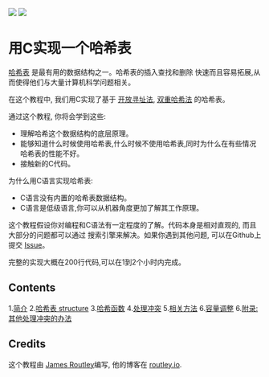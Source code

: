 [<img src="/.translations/flags/gb.png">](/README.md) [<img src="/.translations/flags/fr.png">](/.translations/fr/README.md)

# 用C实现一个哈希表

[哈希表](https://en.wikipedia.org/wiki/Hash_table) 是最有用的数据结构之一。哈希表的插入查找和删除
快速而且容易拓展,从而使得他们与大量计算机科学问题相关。

在这个教程中, 我们用C实现了基于 [开放寻址法](https://en.wikipedia.org/wiki/Open_addressing), 
[双重哈希法](https://en.wikipedia.org/wiki/Double_hashing) 的哈希表。

通过这个教程, 你将会学到这些:

- 理解哈希这个数据结构的底层原理。
- 能够知道什么时候使用哈希表,什么时候不使用哈希表,同时为什么在有些情况哈希表的性能不好。
- 接触新的C代码。

为什么用C语言实现哈希表:

- C语言没有内置的哈希表数据结构。
- C语言是低级语言,你可以从机器角度更加了解其工作原理。

这个教程假设你对编程和C语法有一定程度的了解。代码本身是相对直观的, 而且大部分的问题都可以通过
搜索引擎来解决。如果你遇到其他问题, 可以在Github上提交
[Issue](https://github.com/jamesroutley/write-a-hash-table/issues)。

完整的实现大概在200行代码,可以在1到2个小时内完成。

## Contents

1.[简介](/01-introduction)
2.[哈希表 structure](/02-hash-table)
3.[哈希函数](/03-hashing)
4.[处理冲突](/04-collisions)
5.[相关方法](/05-methods)
6.[容量调整](/06-resizing)
6.[附录: 其他处理冲突的办法](/07-appendix)

## Credits

这个教程由 [James Routley](https://twitter.com/james_routley)编写,
他的博客在 [routley.io](https://routley.io).
